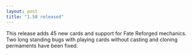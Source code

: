 ```yaml
---
layout: post
title: "1.58 released"
---
```


This release adds 45 new cards and support for Fate Reforged mechanics. Two long
standing bugs with playing cards without casting and cloning permaments have
been fixed.
